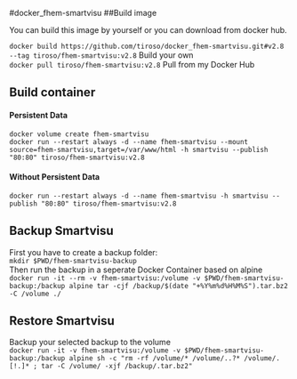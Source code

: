 #docker_fhem-smartvisu
##Build image
<p>You can build this image by yourself or you can download from docker hub.</p>
<p>
  <code>docker build https://github.com/tiroso/docker_fhem-smartvisu.git#v2.8 --tag tiroso/fhem-smartvisu:v2.8</code> Build your own<br>
  <code>docker pull tiroso/fhem-smartvisu:v2.8</code> Pull from my Docker Hub
</p>
<h2>Build container</h2>
<h4>Persistent Data</h4>
<p>
  <code>docker volume create fhem-smartvisu</code><br>
  <code>docker run --restart always -d --name fhem-smartvisu --mount source=fhem-smartvisu,target=/var/www/html -h smartvisu --publish "80:80" tiroso/fhem-smartvisu:v2.8</code>
</p>
<h4>Without Persistent Data</h4>
<p>
  <code>docker run --restart always -d --name fhem-smartvisu -h smartvisu --publish "80:80" tiroso/fhem-smartvisu:v2.8</code>
</p>
<h2>Backup Smartvisu</h2>
<p>First you have to create a backup folder:<br>
  <code>mkdir $PWD/fhem-smartvisu-backup</code><br>
  Then run the backup in a seperate Docker Container based on alpine<br>
  <code>docker run -it --rm -v fhem-smartvisu:/volume -v $PWD/fhem-smartvisu-backup:/backup alpine tar -cjf /backup/$(date "+%Y%m%d%H%M%S").tar.bz2 -C /volume ./</code>
</p>
<h2>Restore Smartvisu</h2>
<p>Backup your selected backup to the volume<br>
  <code>docker run -it -v fhem-smartvisu:/volume -v $PWD/fhem-smartvisu-backup:/backup alpine sh -c "rm -rf /volume/* /volume/..?* /volume/.[!.]* ; tar -C /volume/ -xjf /backup/<your backupfile>.tar.bz2"</code>
</p>
